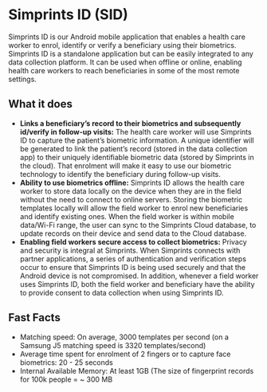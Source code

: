 # Simprints ID (SID)

Simprints ID is our Android mobile application that enables a health care worker to enrol, identify or verify a beneficiary using their biometrics. Simprints ID is a standalone application but can be easily integrated to any data collection platform. It can be used when offline or online, enabling health care workers to reach beneficiaries in some of the most remote settings.

## What it does <a href="#h.d3x4lytd48gf_l" id="h.d3x4lytd48gf_l"></a>

* **Links a beneficiary’s record to their biometrics and subsequently id/verify in follow-up visits:** The health care worker will use Simprints ID to capture the patient’s biometric information. A unique identifier will be generated to link the patient’s record (stored in the data collection app) to their uniquely identifiable biometric data (stored by Simprints in the cloud). That enrolment will make it easy to use our biometric technology to identify the beneficiary during follow-up visits.
* **Ability to use biometrics offline:** Simprints ID allows the health care  worker to store data locally on the device when they are in the field without the need to connect to online servers. Storing the biometric templates locally will allow the field worker to enrol new beneficiaries and identify existing ones. When the field worker is within mobile data/Wi-Fi range, the user can sync to the Simprints Cloud database, to update records on their device and send data to the Cloud database.
* **Enabling field workers secure access to collect biometrics:** Privacy and security is integral at Simprints. When Simprints connects with partner applications, a series of authentication and verification steps occur to ensure that Simprints ID is being used securely and that the Android device is not compromised. In addition, whenever a field worker uses Simprints ID, both the field worker and beneficiary have the ability to provide consent to data collection when using Simprints ID.

## Fast Facts <a href="#h.qi38ygo77tgi_l" id="h.qi38ygo77tgi_l"></a>

* Matching speed: On average, 3000 templates per second (on a Samsung J5 matching speed is 3320 templates/second)
* Average time spent for enrolment of 2 fingers or to capture face biometrics: 20 - 25 seconds
* Internal Available Memory: At least 1GB (The size of fingerprint records for 100k people = \~ 300 MB
